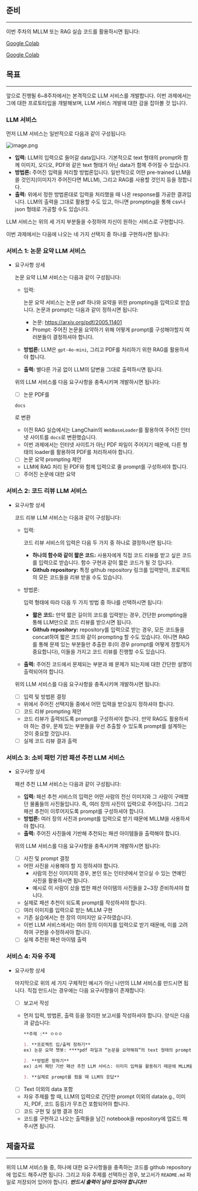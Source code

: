 ## 준비

------

이번 주차의 MLLM 또는 RAG 실습 코드를 활용하시면 됩니다:

[Google Colab](https://colab.research.google.com/drive/1seIdIUZr7fzDnQI0bePhMcYOOt878zv8?usp=share_link)

[Google Colab](https://colab.research.google.com/drive/1gfWj25TrBle69nP5fdeMROXYBt7DR0HJ?usp=share_link)

## 목표

------

앞으로 진행될 6~8주차에서는 본격적으로 LLM 서비스를 개발합니다. 이번 과제에서는 그에 대한 프로토타입을 개발해보며, LLM 서비스 개발에 대한 감을 잡아볼 것 입니다.

### LLM 서비스

먼저 LLM 서비스는 일반적으로 다음과 같이 구성됩니다:

![image.png](https://prod-files-secure.s3.us-west-2.amazonaws.com/83c75a39-3aba-4ba4-a792-7aefe4b07895/f56339f3-fd49-4f92-8106-ed79eb8e1b7a/image.png)

- **입력:** LLM의 입력으로 들어갈 data입니다. 기본적으로 text 형태의 prompt와 함께 이미지, 오디오, PDF와 같은 text 형태가 아닌 data가 함께 주어질 수 있습니다.
- **방법론:** 주어진 입력을 처리할 방법론입니다. 일반적으로 어떤 pre-trained LLM을 쓸 것인지(이미지가 주어진다면 MLLM), 그리고 RAG를 사용할 것인지 등을 정합니다.
- **출력:** 위에서 정한 방법론대로 입력을 처리했을 때 나온 response를 가공한 결과입니다. LLM의 출력을 그대로 활용할 수도 있고, 아니면 prompting을 통해 csv나 json 형태로 가공할 수도 있습니다.

LLM 서비스는 위의 세 가지 부분들을 수정하여 자신이 원하는 서비스로 구현합니다.

이번 과제에서는 다음에 나오는 네 가지 선택지 중 하나를 구현하시면 됩니다:

### 서비스 1: 논문 요약 LLM 서비스

- 요구사항 상세

  논문 요약 LLM 서비스는 다음과 같이 구성됩니다:

  - 입력:

     논문 요약 서비스는 논문 pdf 하나와 요약을 위한 prompting을 입력으로 받습니다. 논문과 prompt는 다음과 같이 정하시면 됩니다:

    - 논문: https://arxiv.org/pdf/2005.11401
    - Prompt: 주어진 논문을 요약하기 위해 어떻게 prompt를 구성해야할지 여러분들이 결정하셔야 합니다.

  - **방법론:** LLM은 `gpt-4o-mini`, 그리고 PDF를 처리하기 위한 RAG를 활용하셔야 합니다.

  - **출력:** 별다른 가공 없이 LLM의 답변을 그대로 출력하시면 됩니다.

  위의 LLM 서비스를 다음 요구사항을 충족시키며 개발하시면 됩니다:

  - [ ]  논문 PDF를 

    ```
    docs
    ```

    로 변환

    - 이전 RAG 실습에서는 LangChain의 `WebBaseLoader`를 활용하여 주어진 인터넷 사이트를 `docs`로 변환했습니다.
    - 이번 과제에서는 인터넷 사이트가 아닌 PDF 파일이 주어지기 때문에, 다른 형태의 loader를 활용하여 PDF를 처리하셔야 합니다.

  - [ ]  논문 요약 prompting 제안

    - LLM에 RAG 처리 된 PDF와 함께 입력으로 줄 prompt를 구성하셔야 합니다.

  - [ ]  주어진 논문에 대한 요약

### 서비스 2: 코드 리뷰 LLM 서비스

- 요구사항 상세

  코드 리뷰 LLM 서비스는 다음과 같이 구성됩니다:

  - 입력:

      코드 리뷰 서비스의 입력은 다음 두 가지 중 하나로 결정하시면 됩니다:

    - **하나의 함수와 같이 짧은 코드:** 사용자에게 직접 코드 리뷰를 받고 싶은 코드를 입력으로 받습니다. 함수 구현과 같이 짧은 코드가 될 것 입니다.
    - **Github repository:** 특정 github repository 링크를 입력받아, 프로젝트의 모든 코드들을 리뷰 받을 수도 있습니다.

  - 방법론:

     입력 형태에 따라 다음 두 가지 방법 중 하나를 선택하시면 됩니다:

    - **짧은 코드:** 만약 짧은 길이의 코드를 입력받는 경우, 간단한 prompting을 통해 LLM만으로 코드 리뷰를 받으시면 됩니다.
    - **Github repository:** repository를 입력으로 받는 경우, 모든 코드들을 concat하여 짧은 코드와 같이 prompting 할 수도 있습니다. 아니면 RAG를 통해 문제 있는 부분들만 추출한 후(이 경우 prompt를 어떻게 정할지가 중요합니다), 이들을 가지고 코드 리뷰를 진행할 수도 있습니다.

  - **출력:** 주어진 코드에서 문제되는 부분과 왜 문제가 되는지에 대한 간단한 설명이 출력되어야 합니다.

  위의 LLM 서비스를 다음 요구사항을 충족시키며 개발하시면 됩니다:

  - [ ]  입력 및 방법론 결정
    - 위에서 주어진 선택지들 중에서 어떤 입력을 받으실지 정하셔야 합니다.
  - [ ]  코드 리뷰 prompting 제안
    - 코드 리뷰가 출력되도록 prompt를 구성하셔야 합니다. 만약 RAG도 활용하셔야 하는 경우, 문제 있는 부분들을 우선 추출할 수 있도록 prompt를 설계하는 것이 중요할 것입니다.
  - [ ]  실제 코드 리뷰 결과 출력

### 서비스 3: 소비 패턴 기반 패션 추천 LLM 서비스

- 요구사항 상세

  패션 추천 LLM 서비스는 다음과 같이 구성됩니다:

  - **입력:** 패션 추천 서비스의 입력은 어떤 사람의 전신 이미지와 그 사람이 구매했던 물품들의 사진들입니다. 즉, 여러 장의 사진이 입력으로 주어집니다. 그리고 패션 추천이 이루어지도록 prompt를 구성하셔야 합니다.
  - **방법론:** 여러 장의 사진과 prompt를 입력으로 받기 때문에 MLLM을 사용하셔야 합니다.
  - **출력:** 주어진 사진들에 기반해 추천되는 패션 아이템들을 출력해야 합니다.

  위의 LLM 서비스를 다음 요구사항을 충족시키며 개발하시면 됩니다:

  - [ ]  사진 및 prompt 결정
    - 어떤 사진을 사용해야 할 지 정하셔야 합니다.
      - 사람의 전신 이미지의 경우, 본인 또는 인터넷에서 얻으실 수 있는 연예인 사진을 활용하시면 됩니다.
      - 예시로 이 사람이 샀을 법한 패션 아이템의 사진들을 2~3장 준비하셔야 합니다.
    - 실제로 패션 추천이 되도록 prompt를 작성하셔야 합니다.
  - [ ]  여러 이미지를 입력으로 받는 MLLM 구현
    - 기존 실습에서는 한 장의 이미지만 요구하였습니다.
    - 이번 LLM 서비스에서는 여러 장의 이미지를 입력으로 받기 때문에, 이를 고려하여 구현을 수정하셔야 합니다.
  - [ ]  실제 추천된 패션 아이템 출력

### 서비스 4: 자유 주제

- 요구사항 상세

  마지막으로 위의 세 가지 구체적인 예시가 아닌 나만의 LLM 서비스를 만드시면 됩니다. 직접 만드시는 경우에는 다음 요구사항들이 존재합니다:

  - [ ]  보고서 작성

    - 먼저 입력, 방법론, 출력 등을 정리한 보고서를 작성하셔야 합니다. 양식은 다음과 같습니다:

      ```markdown
      **주제 :** ㅇㅇㅇ
       
      1. **프로젝트 입/출력 정하기**
      ex) 논문 요약 챗봇: ****pdf 파일과 “논문을 요약해줘”의 text 형태의 prompt
      
      2. **방법론 정하기**
      ex) 소비 패턴 기반 패션 추천 LLM 서비스: 이미지 입력을 활용하기 때문에 MLLM을 활용
      
      3. **실제로 prompt를 줬을 때 LLM의 응답**
      ```

  - [ ]  Text 이외의 data 포함

    - 자유 주제를 할 때, LLM의 입력으로 간단한 prompt 이외의 data(e.g., 이미지, PDF, 코드 등등)가 무조건 포함되어야 합니다.

  - [ ]  코드 구현 및 실행 결과 정리

    - 코드를 구현하고 나오는 출력들을 남긴 notebook을 repository에 업로드 해주시면 됩니다.

## 제출자료

------

위의 LLM 서비스들 중, 하나에 대한 요구사항들을 충족하는 코드를 github repository에 업로드 해주시면 됩니다. 그리고 자유 주제를 선택하신 경우, 보고서가 `README.md` 파일로 저장되어 있어야 합니다. ***반드시 출력이 남아 있어야 합니다!!!***